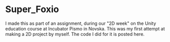 # Super_Foxio
 I made this as part of an assignment, during our "2D week" on the Unity education course at Incubator Pismo in Novska. This was my first attempt at making a 2D project by myself. The code I did for it is posted here.
